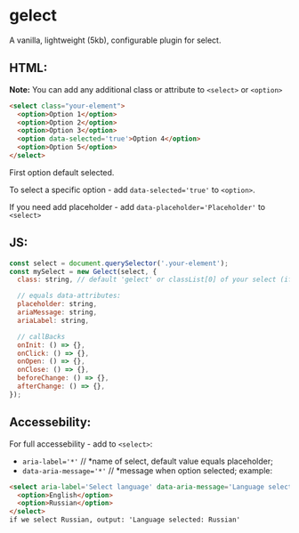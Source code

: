 # gelect

A vanilla, lightweight (5kb), configurable plugin for select.


## HTML:
**Note:** You can add any additional class or attribute to `<select>` or `<option>`

```html
<select class="your-element">
  <option>Option 1</option>
  <option>Option 2</option>
  <option>Option 3</option>
  <option data-selected='true'>Option 4</option>
  <option>Option 5</option>
</select>
```

First option default selected.

To select a specific option - add `data-selected='true'` to `<option>`.

If you need add placeholder - add `data-placeholder='Placeholder'` to `<select>`

## JS:
```js
const select = document.querySelector('.your-element');
const mySelect = new Gelect(select, {
  class: string, // default 'gelect' or classList[0] of your select (if defined)

  // equals data-attributes:
  placeholder: string,
  ariaMessage: string,
  ariaLabel: string,

  // callBacks
  onInit: () => {},
  onClick: () => {},
  onOpen: () => {},
  onClose: () => {},
  beforeChange: () => {},
  afterChange: () => {},
});
```


## Accessebility:
For full accessebility - add to `<select>`:
 - `aria-label='*'` // *name of select, default value equals placeholder;
 - `data-aria-message='*'` // *message when option selected;
 example:
  ```html
  <select aria-label='Select language' data-aria-message='Language selected:'>
    <option>English</option>
    <option>Russian</option>
  </select>
  if we select Russian, output: 'Language selected: Russian'
  ```
